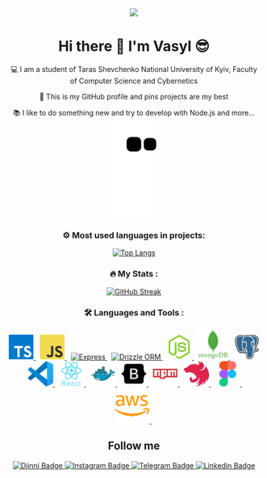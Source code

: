 <div id="header" align="center">
  
  <img src="https://media.giphy.com/media/fwbzI2kV3Qrlpkh59e/giphy.gif" width="300" />
    
  
  <h1> Hi there 👋
  I'm Vasyl 😎</h1>
  
   💻 I am a student of Taras Shevchenko National University of Kyiv, Faculty of Computer Science and Cybernetics 
   
   🙂 This is my GitHub profile and pins projects are my best 
   
   📚 I like to do something new and try to develop with Node.js and more... 
  ![Snake animation](https://github.com/vasyl1312/vasyl1312/blob/output/github-contribution-grid-snake.svg)
  
  
  ### ⚙ Most used languages in projects:
  [![Top Langs](https://github-readme-stats.vercel.app/api/top-langs/?username=vasyl1312&theme=vision-friendly-dark)](https://github.com/anuraghazra/github-readme-stats)
  
  ### :fire: My Stats :
  [![GitHub Streak](http://github-readme-streak-stats.herokuapp.com?user=vasyl1312&theme=dark&hide_border=true)](https://git.io/streak-stats)
  
  
  ### :hammer_and_wrench: Languages and Tools :
  <div>
    <a href="https://www.typescriptlang.org/" target="_blank">
      <img src="https://github.com/devicons/devicon/blob/master/icons/typescript/typescript-plain.svg" title="TypeScript" alt="TypeScript" width="50" height="50"/>
    </a>&nbsp; 
    <a href="https://developer.mozilla.org/en-US/docs/Web/JavaScript" target="_blank">
      <img src="https://github.com/devicons/devicon/blob/master/icons/javascript/javascript-original.svg" title="JavaScript" alt="JavaScript" width="50" height="50"/>
    </a>&nbsp;
    <a href="https://expressjs.com/" target="_blank">
      <img src="https://itproger.com/intensive/img/express.png" title="Express" alt="Express" width="50" height="50"/>
    </a>&nbsp;
    <a href="https://orm.drizzle.team/" target="_blank">
      <img src="https://i.ibb.co/NCB5mXX/image.png" title="Drizzle ORM" alt="Drizzle ORM" width="50" height="50"/>
    </a>&nbsp; 
    <a href="https://nodejs.org/" target="_blank">
      <img src="https://github.com/devicons/devicon/blob/master/icons/nodejs/nodejs-original.svg" title="NodeJS" alt="NodeJS" width="50" height="50"/>
    </a>&nbsp;  
    <a href="https://www.mongodb.com/" target="_blank">
      <img src="https://github.com/devicons/devicon/blob/master/icons/mongodb/mongodb-plain-wordmark.svg" title="MongoDB" alt="MongoDB" width="60" height="60"/>
    </a>&nbsp;  
    <a href="https://www.postgresql.org/" target="_blank">
      <img src="https://github.com/devicons/devicon/blob/master/icons/postgresql/postgresql-original.svg" title="PostgreSQL" alt="PostgreSQL" width="50" height="50"/>
    </a>&nbsp;  
    <a href="https://code.visualstudio.com/" target="_blank">
      <img src="https://github.com/devicons/devicon/blob/master/icons/vscode/vscode-original.svg" title="VSCode" alt="VSCode" width="50" height="50"/>
    </a>&nbsp;  
    <a href="https://reactjs.org/" target="_blank">
      <img src="https://github.com/devicons/devicon/blob/master/icons/react/react-original-wordmark.svg" title="React" alt="React" width="50" height="50"/>
    </a>&nbsp;  
    <a href="https://www.docker.com/" target="_blank">
      <img src="https://github.com/devicons/devicon/blob/master/icons/docker/docker-original.svg" title="Docker" alt="Docker" width="50" height="50"/>
    </a>&nbsp;  
    <a href="https://getbootstrap.com/" target="_blank">
      <img src="https://github.com/devicons/devicon/blob/master/icons/bootstrap/bootstrap-plain.svg" title="Bootstrap" alt="Bootstrap" width="50" height="50"/>
    </a>&nbsp;  
    <a href="https://www.npmjs.com/" target="_blank">
      <img src="https://github.com/devicons/devicon/blob/master/icons/npm/npm-original-wordmark.svg" title="NPM" alt="NPM" width="50" height="50"/>
    </a>&nbsp;  
    <a href="https://nestjs.com/" target="_blank">
      <img src="https://github.com/devicons/devicon/blob/master/icons/nestjs/nestjs-plain.svg" title="NestJS" alt="NestJS" width="50" height="50"/>
    </a>&nbsp; 
    <a href="https://www.figma.com/" target="_blank">
      <img src="https://github.com/devicons/devicon/blob/master/icons/figma/figma-original.svg" title="Figma" alt="Figma" width="50" height="50"/>
    </a>&nbsp; 
     <a href="https://aws.amazon.com/" target="_blank">
      <img src="https://github.com/devicons/devicon/blob/master/icons/amazonwebservices/amazonwebservices-plain-wordmark.svg" title="AWS" alt="AWS" width="70" height="70"/>
    </a>&nbsp; 
  </div>
    
  <h2>Follow me</h2>
  <div id="badges">
    <a href="https://djinni.co/q/d9b5f577b1/">
      <img src="http://djinni.co/static/favicons/v03/favicon-196x196.png" alt="Djinni Badge" width="50"/>
    </a>
    <a href="https://www.instagram.com/vasyllko/">
      <img src="https://upload.wikimedia.org/wikipedia/commons/thumb/e/e7/Instagram_logo_2016.svg/768px-Instagram_logo_2016.svg.png" alt="Instagram Badge" width="50"/>
    </a>
    <a href="https://t.me/vasylkoo">
      <img src="https://upload.wikimedia.org/wikipedia/commons/thumb/8/82/Telegram_logo.svg/2048px-Telegram_logo.svg.png" alt="Telegram Badge" width="50"/>
    </a>
      <a href="https://www.linkedin.com/in/vasyl-hryts-b2aa5121b/">
      <img src="https://cdn-icons-png.flaticon.com/512/174/174857.png" alt="Linkedin Badge" width="50"/>
    </a>
  </div>


</div>
